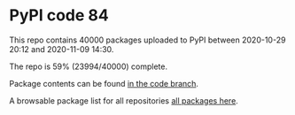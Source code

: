 # PyPI code 84

This repo contains 40000 packages uploaded to PyPI between 
2020-10-29 20:12 and 2020-11-09 14:30.

The repo is 59% (23994/40000) complete.

Package contents can be found [in the code branch](https://github.com/pypi-data/pypi-mirror-84/tree/code/packages).

A browsable package list for all repositories [all packages here](https://pypi-data.github.io/website/repositories/pypi-mirror-84).


